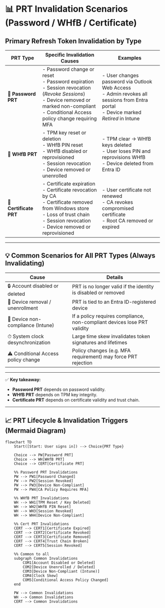 # 📊 PRT Invalidation Scenarios (Password / WHfB / Certificate)

## Primary Refresh Token Invalidation by Type

| **PRT Type** | **Specific Invalidation Causes** | **Examples** |
|--------------|----------------------------------|--------------|
| **🔑 Password PRT** | - Password change or reset<br>- Password expiration<br>- Session revocation (*Revoke Sessions*)<br>- Device removed or marked non-compliant<br>- Conditional Access policy change requiring MFA | - User changes password via Outlook Web Access<br>- Admin revokes all sessions from Entra portal<br>- Device marked *Retired* in Intune |
| **🔐 WHfB PRT** | - TPM key reset or deletion<br>- WHfB PIN reset<br>- WHfB disabled or reprovisioned<br>- Session revocation<br>- Device removed or unenrolled | - TPM clear → WHfB keys deleted<br>- User loses PIN and reprovisions WHfB<br>- Device deleted from Entra ID |
| **📜 Certificate PRT** | - Certificate expiration<br>- Certificate revocation by CA<br>- Certificate removed from Windows store<br>- Loss of trust chain<br>- Session revocation<br>- Device removed or reprovisioned | - User certificate not renewed<br>- CA revokes compromised certificate<br>- Root CA removed or expired |

---

## 💡 Common Scenarios for All PRT Types (Always Invalidating)

| **Cause** | **Details** |
|-----------|-------------|
| 🔒 Account disabled or deleted | PRT is no longer valid if the identity is disabled or removed |
| 🧹 Device removal / unenrollment | PRT is tied to an Entra ID-registered device |
| 📵 Device non-compliance (Intune) | If a policy requires compliance, non-compliant devices lose PRT validity |
| ⏱ System clock desynchronization | Large time skew invalidates token signatures and lifetimes |
| ⚠️ Conditional Access policy change | Policy changes (e.g. MFA requirement) may force PRT rejection |

---

✅ **Key takeaway:**  
- **Password PRT** depends on password validity.  
- **WHfB PRT** depends on TPM key integrity.  
- **Certificate PRT** depends on certificate validity and trust chain.

---

## 📈 PRT Lifecycle & Invalidation Triggers (Mermaid Diagram)

```mermaid
flowchart TD
    Start([Start: User signs in]) --> Choice{PRT Type}
    
    Choice --> PW[Password PRT]
    Choice --> WH[WHfB PRT]
    Choice --> CERT[Certificate PRT]

    %% Password PRT Invalidations
    PW --> PW1[Password Changed]
    PW --> PW2[Session Revoked]
    PW --> PW3[Device Non-Compliant]
    PW --> PW4[CA Policy Requires MFA]

    %% WHfB PRT Invalidations
    WH --> WH1[TPM Reset / Key Deleted]
    WH --> WH2[WHfB PIN Reset]
    WH --> WH3[Session Revoked]
    WH --> WH4[Device Non-Compliant]

    %% Cert PRT Invalidations
    CERT --> CERT1[Certificate Expired]
    CERT --> CERT2[Certificate Revoked]
    CERT --> CERT3[Certificate Removed]
    CERT --> CERT4[Trust Chain Broken]
    CERT --> CERT5[Session Revoked]

    %% Common to all
    subgraph Common Invalidations
        COM1[Account Disabled or Deleted]
        COM2[Device Unenrolled / Deleted]
        COM3[Device Non-Compliant (Intune)]
        COM4[Clock Skew]
        COM5[Conditional Access Policy Changed]
    end

    PW --> Common Invalidations
    WH --> Common Invalidations
    CERT --> Common Invalidations
```
